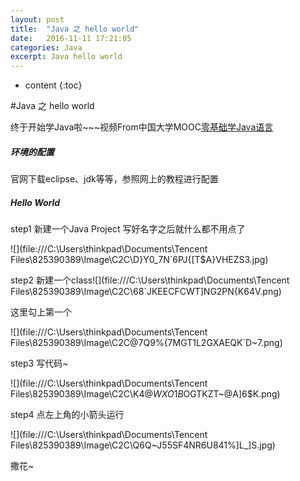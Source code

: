 ```yaml
---
layout: post
title:  "Java 之 hello world"
date:   2016-11-11 17:21:05
categories: Java
excerpt: Java hello world
---
```


* content
{:toc}

#Java 之 hello world

终于开始学Java啦~~~视频From中国大学MOOC[零基础学Java语言](http://www.icourse163.org/course/ZJU-1001541001#/info)

##### 环境的配置

官网下载eclipse、jdk等等，参照网上的教程进行配置

##### Hello World

step1 新建一个Java Project  写好名字之后就什么都不用点了

![](file:///C:\Users\thinkpad\Documents\Tencent Files\825390389\Image\C2C\D}Y0_7N`6PJ{[T$A}VHEZS3.jpg)

step2  新建一个class![](file:///C:\Users\thinkpad\Documents\Tencent Files\825390389\Image\C2C\68`JKEECFCWT]NG2PN{K64V.png)

这里勾上第一个

![](file:///C:\Users\thinkpad\Documents\Tencent Files\825390389\Image\C2C\@7Q9%{7MGT1L2GXAEQK`D~7.png)

step3 写代码~

![](file:///C:\Users\thinkpad\Documents\Tencent Files\825390389\Image\C2C\K4@$WXO1B$OGTKZT~@A]6$K.png)

step4 点左上角的小箭头运行

![](file:///C:\Users\thinkpad\Documents\Tencent Files\825390389\Image\C2C\Q6Q~J55SF4NR6U841%]L_]S.jpg)

撒花~


